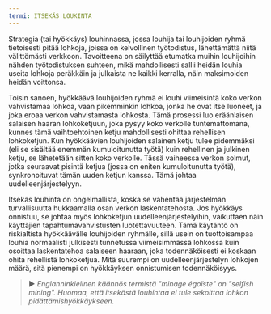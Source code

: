 ```yaml
---
termi: ITSEKÄS LOUKINTA
---
```


Strategia (tai hyökkäys) louhinnassa, jossa louhija tai louhijoiden ryhmä tietoisesti pitää lohkoja, joissa on kelvollinen työtodistus, lähettämättä niitä välittömästi verkkoon. Tavoitteena on säilyttää etumatka muihin louhijoihin nähden työtodistuksen suhteen, mikä mahdollisesti sallii heidän louhia useita lohkoja peräkkäin ja julkaista ne kaikki kerralla, näin maksimoiden heidän voittonsa.

Toisin sanoen, hyökkäävä louhijoiden ryhmä ei louhi viimeisintä koko verkon vahvistamaa lohkoa, vaan pikemminkin lohkoa, jonka he ovat itse luoneet, ja joka eroaa verkon vahvistamasta lohkosta. Tämä prosessi luo eräänlaisen salaisen haaran lohkoketjuun, joka pysyy koko verkolle tuntemattomana, kunnes tämä vaihtoehtoinen ketju mahdollisesti ohittaa rehellisen lohkoketjun. Kun hyökkäävien louhijoiden salainen ketju tulee pidemmäksi (eli se sisältää enemmän kumuloitunutta työtä) kuin rehellinen ja julkinen ketju, se lähetetään sitten koko verkolle. Tässä vaiheessa verkon solmut, jotka seuraavat pisintä ketjua (jossa on eniten kumuloitunutta työtä), synkronoituvat tämän uuden ketjun kanssa. Tämä johtaa uudelleenjärjestelyyn.

Itsekäs louhinta on ongelmallista, koska se vähentää järjestelmän turvallisuutta hukkaamalla osan verkon laskentatehosta. Jos hyökkäys onnistuu, se johtaa myös lohkoketjun uudelleenjärjestelyihin, vaikuttaen näin käyttäjien tapahtumavahvistusten luotettavuuteen. Tämä käytäntö on riskialtista hyökkäävälle louhijoiden ryhmälle, sillä usein on tuottoisampaa louhia normaalisti julkisesti tunnetussa viimeisimmässä lohkossa kuin osoittaa laskentatehoa salaiseen haaraan, joka todennäköisesti ei koskaan ohita rehellistä lohkoketjua. Mitä suurempi on uudelleenjärjestelyn lohkojen määrä, sitä pienempi on hyökkäyksen onnistumisen todennäköisyys.

> ► *Englanninkielinen käännös termistä "minage égoïste" on "selfish mining". Huomaa, että itsekästä louhintaa ei tule sekoittaa lohkon pidättämishyökkäykseen.*